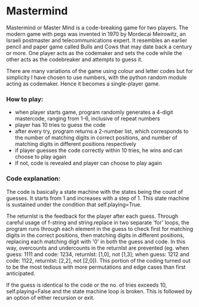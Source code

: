 # Mastermind

Mastermind or Master Mind is a code-breaking game for two players. The modern game with pegs was invented in 1970 by Mordecai Meirowitz, an Israeli postmaster and telecommunications expert. It resembles an earlier pencil and paper game called Bulls and Cows that may date back a century or more. One player acts as the codemaker and sets the code while the other acts as the codebreaker and attempts to guess it.

There are many variations of the game using colour and letter codes but for simplicity I have chosen to use numbers, with the python random module acting as codemaker. Hence it becomes a single-player game.


### How to play:
- when player starts game, program randomly generates a 4-digit mastercode, ranging from 1-6, inclusive of repeat numbers
- player has 10 tries to guess the code
- after every try, program returns a 2-number list, which corresponds to the number of matching digits in correct positions, and number of matching digits in different positions respectively
- if player guesses the code correctly within 10 tries, he wins and can choose to play again
- if not, code is revealed and player can choose to play again


### Code explanation:
The code is basically a state machine with the states being the count of guesses. It starts from 1 and increases with a step of 1. This state machine is sustained under the condition that self.playing=True.

The returnlst is the feedback for the player after each guess. Through careful usage of f-string and string.replace in two separate 'for' loops, the program runs through each element in the guess to check first for matching digits in the correct positions, then matching digits in different positions, replacing each matching digit with '0' in both the guess and code. In this way, overcounts and undercounts in the returnlst are prevented (eg. when guess: 1111 and code: 1234, returnlst: [1,0], not [1,3]; when guess: 1212 and code: 1122, returnlst: [2,2], not [2,0]). This portion of the coding turned out to be the most tedious with more permutations and edge cases than first anticipated.

If the guess is identical to the code or the no. of tries exceeds 10, self.playing=False and the state machine loop is broken. This is followed by an option of either recursion or exit.
